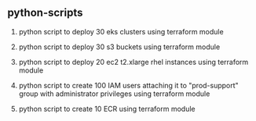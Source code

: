 ## python-scripts

1. python script to deploy 30 eks clusters using terraform module

2. python script to deploy 30 s3 buckets using terraform module

3. python script to deploy 20 ec2 t2.xlarge rhel instances using terraform module

4. python script to create 100 IAM users attaching it to "prod-support" group with administrator privileges using terraform module

5. python script to create 10 ECR using terraform module
